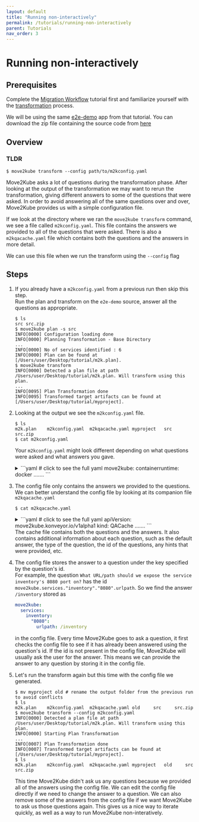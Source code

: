 ```yaml
---
layout: default
title: "Running non-interactively"
permalink: /tutorials/running-non-interactively
parent: Tutorials
nav_order: 3
---
```


# Running non-interactively

## Prerequisites

Complete the [Migration Workflow](/tutorials/migration-workflow) tutorial first and familiarize yourself with the [transformation](/tutorials/migration-workflow/transform) process.

We will be using the same [e2e-demo](https://github.com/konveyor/move2kube-demos/tree/dda15a4c8bd7a750d0e57bd31dd926fd135c4a3c/samples/enterprise-app) app from that tutorial. You can download the zip file containing the source code from [here](https://github.com/konveyor/move2kube-demos/blob/dda15a4c8bd7a750d0e57bd31dd926fd135c4a3c/samples/enterprise-app/src.zip)

## Overview

### TLDR

```console
$ move2kube transform --config path/to/m2kconfig.yaml
```

Move2Kube asks a lot of questions during the transformation phase. After looking at the output of the transformation we may want to rerun the transformation,
giving different answers to some of the questions that were asked. In order to avoid answering all of the same questions over and over, Move2Kube provides us with a simple configuration file.

If we look at the directory where we ran the `move2kube transform` command, we see a file called `m2kconfig.yaml`. This file contains the answers we provided to all of the questions that were asked. There is also a `m2kqacache.yaml` file which contains both the questions and the answers in more detail.

We can use this file when we run the transform using the `--config` flag

## Steps

1. If you already have a `m2kconfig.yaml` from a previous run then skip this step.  
    Run the plan and transform on the `e2e-demo` source, answer all the questions as appropriate.
    ```console
    $ ls
    src	src.zip
    $ move2kube plan -s src
    INFO[0000] Configuration loading done                   
    INFO[0000] Planning Transformation - Base Directory     
    ...
    INFO[0000] No of services identified : 6                
    INFO[0000] Plan can be found at [/Users/user/Desktop/tutorial/m2k.plan].
    $ move2kube transform
    INFO[0000] Detected a plan file at path /Users/user/Desktop/tutorial/m2k.plan. Will transform using this plan. 
    ...
    INFO[0095] Plan Transformation done
    INFO[0095] Transformed target artifacts can be found at [/Users/user/Desktop/tutorial/myproject].
    ```

1. Looking at the output we see the `m2kconfig.yaml` file.

    ```console
    $ ls
    m2k.plan	m2kconfig.yaml	m2kqacache.yaml	myproject	src		src.zip
    $ cat m2kconfig.yaml 
    ```
    Your `m2kconfig.yaml` might look different depending on what questions were asked and what answers you gave.
    <details markdown="block">
    <summary markdown="block">
    ```yaml
    # click to see the full yaml
    move2kube:
      containerruntime: docker
    .......
    ```
    </summary>
    ```yaml
    move2kube:
      containerruntime: docker
      minreplicas: "2"
      services:
        config-utils:
          enable: false
        customers-tomcat:
          "8080":
            urlpath: /customers-tomcat
          enable: true
          wartransformer: Tomcat
        frontend:
          "8080":
            urlpath: /frontend
          enable: true
          port: "8080"
        gateway:
          "8080":
            urlpath: /gateway
          activemavenprofiles:
            - local
          activespringbootprofiles:
            - local
          enable: true
          port: "8080"
        inventory:
          "8080":
            urlpath: /inventory
          activemavenprofiles:
            - local
          enable: true
          port: "8080"
        orders:
          "8080":
            urlpath: /orders
          activemavenprofiles:
            - local
          activespringbootprofiles:
            - local
          enable: true
          port: "8080"
      target:
        clustertype: Kubernetes
        imageregistry:
          logintype: No authentication
          namespace: move2kube
          url: quay.io
        ingress:
          host: localhost
          tls: ""
      transformers:
        types:
          - Buildconfig
          - ClusterSelector
          - ComposeGenerator
          - Liberty
          - Parameterizer
          - Rust-Dockerfile
          - Tekton
          - Tomcat
          - WinSLWebApp-Dockerfile
          - Python-Dockerfile
          - ReadMeGenerator
          - WarRouter
          - CloudFoundry
          - Knative
          - WinWebApp-Dockerfile
          - DockerfileParser
          - Maven
          - ContainerImagesPushScriptGenerator
          - Golang-Dockerfile
          - EarRouter
          - Gradle
          - KubernetesVersionChanger
          - Nodejs-Dockerfile
          - WarAnalyser
          - ZuulAnalyser
          - DockerfileDetector
          - DockerfileImageBuildScript
          - EarAnalyser
          - Jar
          - Kubernetes
          - Ruby-Dockerfile
          - ComposeAnalyser
          - DotNetCore-Dockerfile
          - Jboss
          - PHP-Dockerfile
          - WinConsoleApp-Dockerfile
    ```
    </details>

1. The config file only contains the answers we provided to the questions. We can better understand the config file by looking at its companion file `m2kqacache.yaml`

    ```console
    $ cat m2kqacache.yaml 
    ```
    <details markdown="block">
    <summary markdown="block">
    ```yaml
    # click to see the full yaml
    apiVersion: move2kube.konveyor.io/v1alpha1
    kind: QACache
    .......
    ```
    </summary>
    ```yaml
    apiVersion: move2kube.konveyor.io/v1alpha1
    kind: QACache
    spec:
      solutions:
        - id: move2kube.transformers.types
          type: MultiSelect
          description: 'Select all transformer types that you are interested in:'
          hints:
            - Services that don't support any of the transformer types you are interested in will be ignored.
          options:
            - Jar
            - Gradle
            - ReadMeGenerator
            - DockerfileParser
            - DockerfileImageBuildScript
            - EarAnalyser
            - WinWebApp-Dockerfile
            - Maven
            - Nodejs-Dockerfile
            - ZuulAnalyser
            - Buildconfig
            - Liberty
            - Parameterizer
            - Kubernetes
            - WarAnalyser
            - ComposeGenerator
            - Ruby-Dockerfile
            - WarRouter
            - ContainerImagesPushScriptGenerator
            - Rust-Dockerfile
            - KubernetesVersionChanger
            - Tomcat
            - Knative
            - Jboss
            - WinConsoleApp-Dockerfile
            - EarRouter
            - ClusterSelector
            - CloudFoundry
            - PHP-Dockerfile
            - Tekton
            - DotNetCore-Dockerfile
            - DockerfileDetector
            - Python-Dockerfile
            - Golang-Dockerfile
            - ComposeAnalyser
            - WinSLWebApp-Dockerfile
          default:
            - Jar
            - Gradle
            - ReadMeGenerator
            - DockerfileParser
            - DockerfileImageBuildScript
            - EarAnalyser
            - WinWebApp-Dockerfile
            - Maven
            - Nodejs-Dockerfile
            - ZuulAnalyser
            - Buildconfig
            - Liberty
            - Parameterizer
            - Kubernetes
            - WarAnalyser
            - ComposeGenerator
            - Ruby-Dockerfile
            - WarRouter
            - ContainerImagesPushScriptGenerator
            - Rust-Dockerfile
            - KubernetesVersionChanger
            - Tomcat
            - Knative
            - Jboss
            - WinConsoleApp-Dockerfile
            - EarRouter
            - ClusterSelector
            - CloudFoundry
            - PHP-Dockerfile
            - Tekton
            - DotNetCore-Dockerfile
            - DockerfileDetector
            - Python-Dockerfile
            - Golang-Dockerfile
            - ComposeAnalyser
            - WinSLWebApp-Dockerfile
          answer:
            - Buildconfig
            - ClusterSelector
            - ComposeGenerator
            - Liberty
            - Parameterizer
            - Rust-Dockerfile
            - Tekton
            - Tomcat
            - WinSLWebApp-Dockerfile
            - Python-Dockerfile
            - ReadMeGenerator
            - WarRouter
            - CloudFoundry
            - Knative
            - WinWebApp-Dockerfile
            - DockerfileParser
            - Maven
            - ContainerImagesPushScriptGenerator
            - Golang-Dockerfile
            - EarRouter
            - Gradle
            - KubernetesVersionChanger
            - Nodejs-Dockerfile
            - WarAnalyser
            - ZuulAnalyser
            - DockerfileDetector
            - DockerfileImageBuildScript
            - EarAnalyser
            - Jar
            - Kubernetes
            - Ruby-Dockerfile
            - ComposeAnalyser
            - DotNetCore-Dockerfile
            - Jboss
            - PHP-Dockerfile
            - WinConsoleApp-Dockerfile
        - id: move2kube.services.[].enable
          type: MultiSelect
          description: 'Select all services that are needed:'
          hints:
            - The services unselected here will be ignored.
          options:
            - frontend
            - gateway
            - inventory
            - orders
            - config-utils
            - customers-tomcat
          default:
            - frontend
            - gateway
            - inventory
            - orders
            - config-utils
            - customers-tomcat
          answer:
            - frontend
            - gateway
            - inventory
            - orders
            - customers-tomcat
        - id: move2kube.services.inventory.activemavenprofiles
          type: MultiSelect
          description: Choose the Maven profile to be used for the service inventory
          hints:
            - Selected Maven profiles will be used for setting configuration for the service inventory
          options:
            - native
            - local
            - openshift
          default:
            - openshift
          answer:
            - local
        - id: move2kube.services.inventory.port
          type: Select
          description: 'Select port to be exposed for the service inventory :'
          hints:
            - Select Other if you want to expose the service inventory to some other port
          options:
            - "8080"
            - Other (specify custom option)
          default: "8080"
          answer: "8080"
        - id: move2kube.services.customers-tomcat.wartransformer
          type: Select
          description: Select the transformer to use for service customers-tomcat
          options:
            - Tomcat
            - Liberty
            - Jboss
          default: Tomcat
          answer: Tomcat
        - id: move2kube.services."frontend"."8080".urlpath
          type: Input
          description: What URL/path should we expose the service frontend's 8080 port on?
          hints:
            - Enter :- not expose the service
            - Leave out leading / to use first part as subdomain
            - Add :N as suffix for NodePort service type
            - Add :L for Load Balancer service type
          default: /frontend
          answer: /frontend
        - id: move2kube.services."orders"."8080".urlpath
          type: Input
          description: What URL/path should we expose the service orders's 8080 port on?
          hints:
            - Enter :- not expose the service
            - Leave out leading / to use first part as subdomain
            - Add :N as suffix for NodePort service type
            - Add :L for Load Balancer service type
          default: /orders
          answer: /orders
        - id: move2kube.services."gateway"."8080".urlpath
          type: Input
          description: What URL/path should we expose the service gateway's 8080 port on?
          hints:
            - Enter :- not expose the service
            - Leave out leading / to use first part as subdomain
            - Add :N as suffix for NodePort service type
            - Add :L for Load Balancer service type
          default: /gateway
          answer: /gateway
        - id: move2kube.minreplicas
          type: Input
          description: Provide the minimum number of replicas each service should have
          hints:
            - If the value is 0 pods won't be started by default
          default: "2"
          answer: "2"
        - id: move2kube.target.imageregistry.url
          type: Select
          description: 'Enter the URL of the image registry : '
          hints:
            - You can always change it later by changing the yamls.
          options:
            - Other (specify custom option)
            - quay.io
            - index.docker.io
          default: quay.io
          answer: quay.io
        - id: move2kube.target.imageregistry.namespace
          type: Input
          description: 'Enter the namespace where the new images should be pushed : '
          hints:
            - 'Ex : myproject'
          default: myproject
          answer: move2kube
        - id: move2kube.target.imageregistry.logintype
          type: Select
          description: '[quay.io] What type of container registry login do you want to use?'
          hints:
            - Docker login from config mode, will use the default config from your local machine.
          options:
            - Use existing pull secret
            - No authentication
            - UserName/Password
          default: No authentication
          answer: No authentication
        - id: move2kube.target.clustertype
          type: Select
          description: 'Choose the cluster type:'
          hints:
            - Choose the cluster type you would like to target
          options:
            - GCP-GKE
            - IBM-IKS
            - IBM-Openshift
            - Kubernetes
            - Openshift
            - AWS-EKS
            - Azure-AKS
          default: Kubernetes
          answer: Kubernetes
        - id: move2kube.target.ingress.host
          type: Input
          description: Provide the ingress host domain
          hints:
            - Ingress host domain is part of service URL
          default: myproject.com
          answer: localhost
        - id: move2kube.target.ingress.tls
          type: Input
          description: Provide the TLS secret for ingress
          hints:
            - Leave empty to use http
          default: ""
          answer: ""
        - id: move2kube.services.frontend.port
          type: Select
          description: 'Select port to be exposed for the service frontend :'
          hints:
            - Select Other if you want to expose the service frontend to some other port
          options:
            - "8080"
            - Other (specify custom option)
          default: "8080"
          answer: "8080"
        - id: move2kube.services.gateway.activemavenprofiles
          type: MultiSelect
          description: Choose the Maven profile to be used for the service gateway
          hints:
            - Selected Maven profiles will be used for setting configuration for the service gateway
          options:
            - local
            - openshift
            - openshift-manual
            - openshift-it
          default:
            - openshift
          answer:
            - local
        - id: move2kube.services.gateway.activespringbootprofiles
          type: MultiSelect
          description: Choose Springboot profiles to be used for the service gateway
          hints:
            - Selected Springboot profiles will be used for setting configuration for the service gateway
          options:
            - local
            - openshift
          default:
            - local
            - openshift
          answer:
            - local
        - id: move2kube.services.gateway.port
          type: Select
          description: 'Select port to be exposed for the service gateway :'
          hints:
            - Select Other if you want to expose the service gateway to some other port
          options:
            - "8080"
            - Other (specify custom option)
          default: "8080"
          answer: "8080"
        - id: move2kube.services.orders.activemavenprofiles
          type: MultiSelect
          description: Choose the Maven profile to be used for the service orders
          hints:
            - Selected Maven profiles will be used for setting configuration for the service orders
          options:
            - local
            - openshift
            - openshift-manual
            - openshift-it
          default:
            - openshift
          answer:
            - local
        - id: move2kube.services.orders.activespringbootprofiles
          type: MultiSelect
          description: Choose Springboot profiles to be used for the service orders
          hints:
            - Selected Springboot profiles will be used for setting configuration for the service orders
          options:
            - local
            - openshift
          default:
            - local
            - openshift
          answer:
            - local
        - id: move2kube.services.orders.port
          type: Select
          description: 'Select port to be exposed for the service orders :'
          hints:
            - Select Other if you want to expose the service orders to some other port
          options:
            - "8080"
            - Other (specify custom option)
          default: "8080"
          answer: "8080"
        - id: move2kube.containerruntime
          type: Select
          description: 'Select the container runtime to use :'
          hints:
            - The container runtime selected will be used in the scripts
          options:
            - docker
            - podman
          default: docker
          answer: docker
        - id: move2kube.services."customers-tomcat"."8080".urlpath
          type: Input
          description: What URL/path should we expose the service customers-tomcat's 8080 port on?
          hints:
            - Enter :- not expose the service
            - Leave out leading / to use first part as subdomain
            - Add :N as suffix for NodePort service type
            - Add :L for Load Balancer service type
          default: /customers-tomcat
          answer: /customers-tomcat
        - id: move2kube.services."inventory"."8080".urlpath
          type: Input
          description: What URL/path should we expose the service inventory's 8080 port on?
          hints:
            - Enter :- not expose the service
            - Leave out leading / to use first part as subdomain
            - Add :N as suffix for NodePort service type
            - Add :L for Load Balancer service type
          default: /inventory
          answer: /inventory
    ```
    </details>
    The cache file contains both the questions and the answers. It also contains additional information about each question, such as the default answer,
    the type of the question, the id of the questions, any hints that were provided, etc.

1. The config file stores the answer to a question under the key specified by the question's id.  
For example, the question `What URL/path should we expose the service inventory's 8080 port on?` has the id `move2kube.services."inventory"."8080".urlpath`.
So we find the answer `/inventory` stored as
    ```yaml
    move2kube:
      services:
        inventory:
          "8080":
            urlpath: /inventory
    ```
    in the config file. Every time Move2Kube goes to ask a question, it first checks the config file to see if it has already been answered using the question's id.
    If the id is not present in the config file, Move2Kube will usually ask the user for the answer. This means we can provide the answer to any question by storing it in the config file.



1. Let's run the transform again but this time with the config file we generated.

    ```console
    $ mv myproject old # rename the output folder from the previous run to avoid conflicts
    $ ls
    m2k.plan	m2kconfig.yaml	m2kqacache.yaml	old		src		src.zip
    $ move2kube transform --config m2kconfig.yaml
    INFO[0000] Detected a plan file at path /Users/user/Desktop/tutorial/m2k.plan. Will transform using this plan. 
    INFO[0000] Starting Plan Transformation                 
    ...
    INFO[0007] Plan Transformation done                     
    INFO[0007] Transformed target artifacts can be found at [/Users/user/Desktop/tutorial/myproject].
    $ ls
    m2k.plan	m2kconfig.yaml	m2kqacache.yaml	myproject	old		src		src.zip
    ```
    This time Move2Kube didn't ask us any questions because we provided all of the answers using the config file.
    We can edit the config file directly if we need to change the answer to a question. We can also remove some of the answers
    from the config file if we want Move2Kube to ask us those questions again. This gives us a nice way to iterate quickly, as well
    as a way to run Move2Kube non-interatively.
